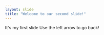 ```yaml
---
layout: slide
title: "Welcome to our second slide!"
---
```

It's my first slide
Use the left arrow to go back!
